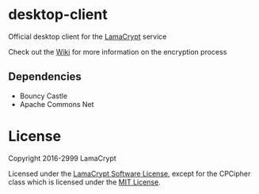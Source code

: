 # desktop-client
Official desktop client for the [LamaCrypt](https://www.lamacrypt.ch) service

Check out the [Wiki](https://github.com/LamaCrypt/desktop-client/wiki) for more information on the encryption process

## Dependencies
<ul>
    <li>Bouncy Castle</li>
    <li>Apache Commons Net</li>
</ul>

# License
Copyright 2016-2999 LamaCrypt

Licensed under the [LamaCrypt Software License](https://github.com/LamaCrypt/desktop-client/blob/master/LICENSE.md), except for the CPCipher class which is licensed under the [MIT License](https://bouncycastle.org/licence.html).
